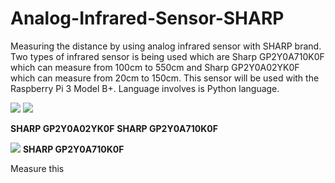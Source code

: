 # Analog-Infrared-Sensor-SHARP
Measuring the distance by using analog infrared sensor with SHARP brand. Two types of infrared sensor is being used which are Sharp GP2Y0A710K0F which can measure from 100cm to 550cm and  Sharp GP2Y0A02YK0F which can measure from 20cm to 150cm. This sensor will be used with the Raspberry Pi 3 Model B+. Language involves is Python language.

![](https://user-images.githubusercontent.com/54172575/63335910-c9266180-c370-11e9-8ed4-ffd122402ad4.jpg) ![](https://user-images.githubusercontent.com/54172575/63336549-e6a7fb00-c371-11e9-92f0-e494929007bf.jpg)

**SHARP GP2Y0A02YK0F**                  **SHARP GP2Y0A710K0F**

![](https://user-images.githubusercontent.com/54172575/63336549-e6a7fb00-c371-11e9-92f0-e494929007bf.jpg)
**SHARP GP2Y0A710K0F**



Measure this
